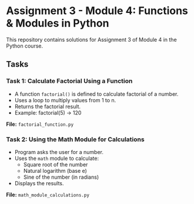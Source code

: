 # Assignment 3 - Module 4: Functions & Modules in Python

This repository contains solutions for Assignment 3 of Module 4 in the Python course.

## Tasks

### Task 1: Calculate Factorial Using a Function
- A function `factorial()` is defined to calculate factorial of a number.
- Uses a loop to multiply values from 1 to n.
- Returns the factorial result.
- Example: factorial(5) → 120

**File:** `factorial_function.py`

### Task 2: Using the Math Module for Calculations
- Program asks the user for a number.
- Uses the `math` module to calculate:
  - Square root of the number
  - Natural logarithm (base e)
  - Sine of the number (in radians)
- Displays the results.

**File:** `math_module_calculations.py`


